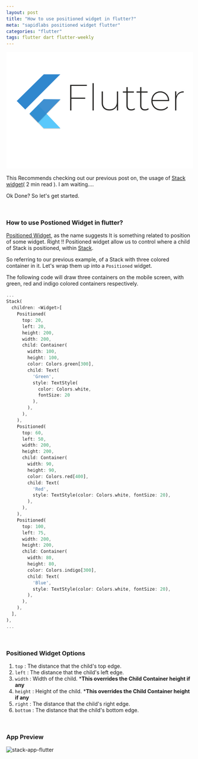 ```yaml
---
layout: post
title: "How to use positioned widget in flutter?"
meta: "sapidlabs positioned widget flutter"
categories: "flutter"
tags: flutter dart flutter-weekly
---
```


![Flutter - Stack and Postioned Widget][flutter]

This Recommends checking out our previous post on, the usage of [Stack widget](https://sapidlabs.com/flutter/2019/09/07/how-to-use-stack-widget-flutter.html)( 2 min read ). I am waiting....

Ok Done? So let's get started.

<br />

### How to use Postioned Widget in flutter?

[Positioned Widget](https://api.flutter.dev/flutter/widgets/Positioned-class.html), as the name suggests It is something related to position of some widget. Right !! Positioned widget allow us to control where a child of Stack is positioned, within [Stack](https://sapidlabs.com/flutter/2019/09/07/how-to-use-stack-widget-flutter.html).


So referring to our previous example, of a Stack with three colored container in it. Let's wrap them up into a `Positioned` widget.

The following code will draw three containers on the mobile screen, with green, red and indigo colored containers respectively.

```dart
...
Stack(
  children: <Widget>[
    Positioned(
      top: 20,
      left: 20,
      height: 200,
      width: 200,
      child: Container(
        width: 100,
        height: 100,
        color: Colors.green[300],
        child: Text(
          'Green',
          style: TextStyle(
            color: Colors.white,
            fontSize: 20
          ),
        ),
      ),
    ),
    Positioned(
      top: 60,
      left: 50,
      width: 200,
      height: 200,
      child: Container(
        width: 90,
        height: 90,
        color: Colors.red[400],
        child: Text(
          'Red',
          style: TextStyle(color: Colors.white, fontSize: 20),
        ),
      ),
    ),
    Positioned(
      top: 100,
      left: 75,
      width: 200,
      height: 200,
      child: Container(
        width: 80,
        height: 80,
        color: Colors.indigo[300],
        child: Text(
          'Blue',
          style: TextStyle(color: Colors.white, fontSize: 20),
        ),
      ),
    ),
  ],
),
...
```
<br />

### Positioned Widget Options

1. `top` : The distance that the child's top edge.
2. `left` : The distance that the child's left edge.
3. `width` : Width of the child. ***This overrides the Child Container height if any**
4. `height` : Height of the child. ***This overrides the Child Container height if any**
5. `right` : The distance that the child's right edge.
6. `bottom` : The distance that the child's bottom edge.

<br />

### App Preview

<img src="{{ site.base_url }}/assets/images/positioned-widget-flutter/stack_positioned_app.png" class="img img-center img-50-imp" alt="stack-app-flutter">



[flutter]: /assets/images/shared/flutter-sapidlabs.jpg
